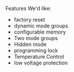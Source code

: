 Features We'd like: 
 * factory reset
 * dynamic mode groups
 * configurable memory
 * Two mode groups
 * Hidden mode
 * programming lock
 * Temperature Control
 * low voltage protection
